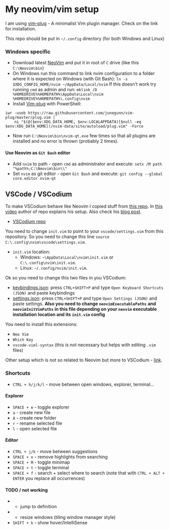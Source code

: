 # My neovim/vim setup
I am using [vim-plug](https://github.com/junegunn/vim-plug) - A minimalist Vim plugin manager.
Check on the link for installation.

This repo should be put in `~/.config` directory (for both Windows and Linux)

### Windows specific
- Download latest [NeoVim](https://github.com/neovim/neovim/releases) and put it in root of `C`
  drive (like this `C:\Neovim\bin`)
- On Windows run this command to link nvim configuration to a folder where it is expected on
  Windows (with Git Bash):
  `ln -s $XDG_CONFIG_HOME/nvim ~/AppData/Local/nvim`
  If this doesn't work try running `cmd` as admin and run:
  `mklink /D %HOMEDRIVE%%HOMEPATH%\AppData\Local\nvim %HOMEDRIVE%%HOMEPATH%\.config\nvim`
- Install [Vim-plug](https://github.com/junegunn/vim-plug#windows-powershell-1) with PowerShell:
```
iwr -useb https://raw.githubusercontent.com/junegunn/vim-plug/master/plug.vim |`
    ni "$(@($env:XDG_DATA_HOME, $env:LOCALAPPDATA)[$null -eq $env:XDG_DATA_HOME])/nvim-data/site/autoload/plug.vim" -Force
```
- Now run `C:\Neovim\bin\nvim-qt.exe` few times so that all plugins are installed and no error is
  thrown (probably 2 times).

#### Use Neovim as `Git Bash` editor
- Add `nvim` to path - open `cmd` as administrator and execute:
  `setx /M path "%path%;C:\Neovim\bin\\"`
- Set `nvim` as git editor - open `Git Bash` and execute: `git config --global core.editor nvim-qt`


## VSCode / VSCodium
To make VSCodium behave like Neovim I copied stuff from [this repo](https://github.com/ChristianChiarulli/nvim).
In [this video](https://youtu.be/g4dXZ0RQWdw) author of repo explains his setup.
Also check his [blog post](https://www.chrisatmachine.com/Neovim/22-vscodium-neovim/).

- [VSCodium repo](https://github.com/VSCodium/vscodium)

You need to change `init.vim` to point to your `vscode/settings.vim` from this repository.
So you need to change this line `source C:\.config\nvim\vscode\settings.vim`.
- `init.vim` location:
  - Windows: `~\AppData\Local\nvim\init.vim` or `C:\.config\nvim\init.vim`.
  - Linux: `~/.config/nvim/init.vim`.

Ok so you need to change this two files in you VSCodium:
- [keybindings.json](./utils/vscodium_config/keybindings.json): press `CTRL+SHIFT+P` and type
  `Open Keyboard Shortcuts (JSON)` and paste keybindings
- [settings.json](./utils/vscodium_config/settings.json): press `CTRL+SHIFT+P` and type
  `Open Settings (JSON)` and paste settings. **Also you need to change `neovimExecutablePaths`**
  **and `neovimInitVimPaths` in this file depending on your `neovim` executable installation**
  **location and its `init.vim` config**

You need to install this extensions:
- `Neo Vim`
- `Which Key`
- `vscode-viml-syntax` (this is not necessary but helps with editing `.vim` files)

Other setup which is not so related to Neovim but more to VSCodium - [link](./utils/vscodium_config/VSCodiumSetup.md).

### Shortcuts
- `CTRL + h/j/k/l` - move between open windows, explorer, terminal...

#### Explorer
- `SPACE + e` - toggle explorer
- `a` - create new file
- `A` - create new folder
- `r` - rename selected file
- `l` - open selected file

#### Editor
- `CTRL + j/k` - move between suggestions
- `SPACE + n` - remove highlights from searching
- `SPACE + M` - toggle minimap
- `SPACE + t` - toggle terminal
- `SPACE + f` - search + select where to search (note that with `CTRL + ALT + ENTER` you replace all
                occurrences)

#### TODO / not working
- - jump to definition
- - resize windows (tiling window manager style)
- `SHIFT + k` - show hover/IntelliSense
